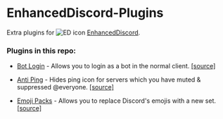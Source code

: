 # EnhancedDiscord-Plugins
Extra plugins for ![ED icon](https://enhanceddiscord.com/favicon.ico) [EnhancedDiscord](https://github.com/joe27g/EnhancedDiscord/tree/beta).

### Plugins in this repo:
- [Bot Login](/bot_login.md) - Allows you to login as a bot in the normal client. [[source]](/bot_login.js)

- [Anti Ping](/anti_ping.md) - Hides ping icon for servers which you have muted & suppressed @​everyone. [[source]](/anti_ping.js)

- [Emoji Packs](/emoji_packs.md) - Allows you to replace Discord's emojis with a new set. [[source]](/emoji_packs.js)
